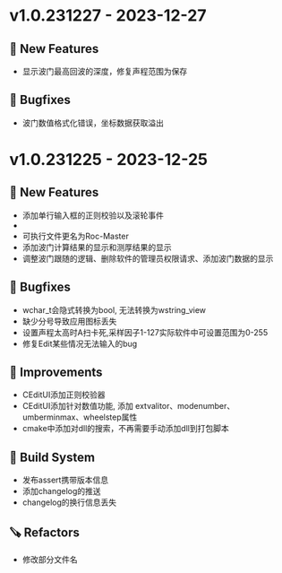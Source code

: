 # v1.0.231227 - 2023-12-27

## 🎉 New Features
- 显示波门最高回波的深度，修复声程范围为保存

## 🐛 Bugfixes
- 波门数值格式化错误，坐标数据获取溢出


# v1.0.231225 - 2023-12-25

## 🎉 New Features
- 添加单行输入框的正则校验以及滚轮事件
- 
- 可执行文件更名为Roc-Master
- 添加波门计算结果的显示和测厚结果的显示
- 调整波门跟随的逻辑、删除软件的管理员权限请求、添加波门数据的显示

## 🐛 Bugfixes
- wchar_t会隐式转换为bool, 无法转换为wstring_view
- 缺少分号导致应用图标丢失
- 设置声程太高时A扫卡死,采样因子1-127实际软件中可设置范围为0-255
- 修复Edit某些情况无法输入的bug

## 🔨 Improvements
- CEditUI添加正则校验器
- CEditUI添加针对数值功能, 添加	extvalitor、modenumber、
umberminmax、wheelstep属性
- cmake中添加对dll的搜索，不再需要手动添加dll到打包脚本

## 🧱 Build System
- 发布assert携带版本信息
- 添加changelog的推送
- changelog的换行信息丢失

## 🪚 Refactors
- 修改部分文件名



